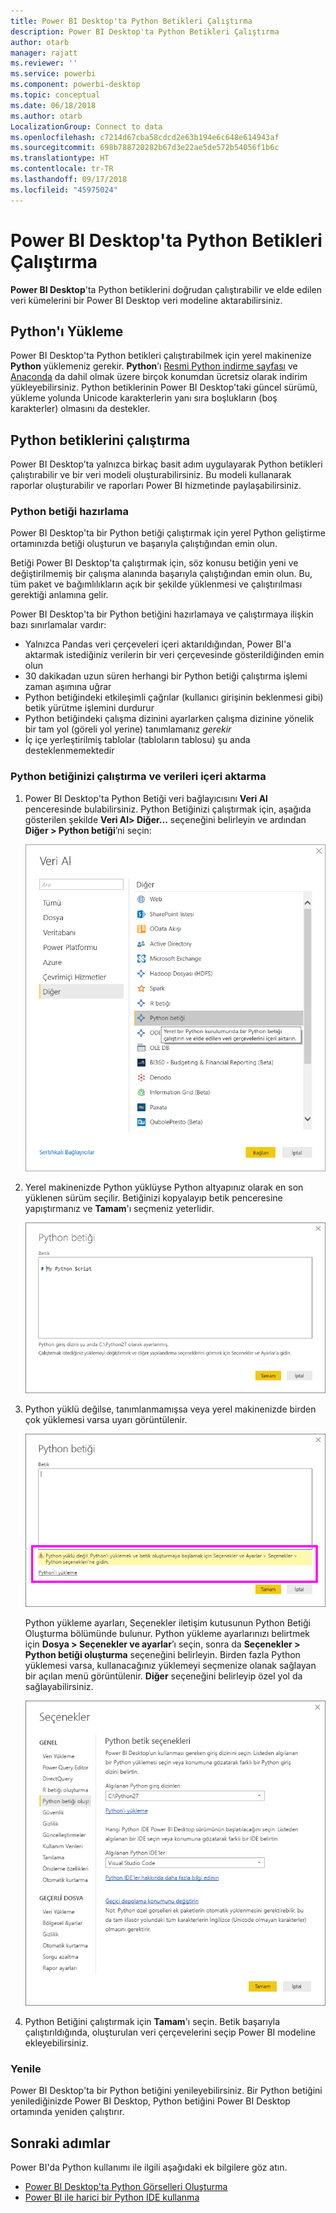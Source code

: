 ```yaml
---
title: Power BI Desktop'ta Python Betikleri Çalıştırma
description: Power BI Desktop'ta Python Betikleri Çalıştırma
author: otarb
manager: rajatt
ms.reviewer: ''
ms.service: powerbi
ms.component: powerbi-desktop
ms.topic: conceptual
ms.date: 06/18/2018
ms.author: otarb
LocalizationGroup: Connect to data
ms.openlocfilehash: c7214d67cba58cdcd2e63b194e6c648e614943af
ms.sourcegitcommit: 698b788720282b67d3e22ae5de572b54056f1b6c
ms.translationtype: HT
ms.contentlocale: tr-TR
ms.lasthandoff: 09/17/2018
ms.locfileid: "45975024"
---
```

# <a name="run-python-scripts-in-power-bi-desktop"></a>Power BI Desktop'ta Python Betikleri Çalıştırma
**Power BI Desktop**'ta Python betiklerini doğrudan çalıştırabilir ve elde edilen veri kümelerini bir Power BI Desktop veri modeline aktarabilirsiniz.

## <a name="install-python"></a>Python'ı Yükleme
Power BI Desktop'ta Python betikleri çalıştırabilmek için yerel makinenize **Python** yüklemeniz gerekir. **Python**’ı [Resmi Python indirme sayfası](https://www.python.org/) ve [Anaconda](https://anaconda.org/anaconda/python/) da dahil olmak üzere birçok konumdan ücretsiz olarak indirim yükleyebilirsiniz. Python betiklerinin Power BI Desktop'taki güncel sürümü, yükleme yolunda Unicode karakterlerin yanı sıra boşlukların (boş karakterler) olmasını da destekler.

## <a name="run-python-scripts"></a>Python betiklerini çalıştırma
Power BI Desktop’ta yalnızca birkaç basit adım uygulayarak Python betikleri çalıştırabilir ve bir veri modeli oluşturabilirsiniz. Bu modeli kullanarak raporlar oluşturabilir ve raporları Power BI hizmetinde paylaşabilirsiniz.

### <a name="prepare-a-python-script"></a>Python betiği hazırlama
Power BI Desktop'ta bir Python betiği çalıştırmak için yerel Python geliştirme ortamınızda betiği oluşturun ve başarıyla çalıştığından emin olun.

Betiği Power BI Desktop'ta çalıştırmak için, söz konusu betiğin yeni ve değiştirilmemiş bir çalışma alanında başarıyla çalıştığından emin olun. Bu, tüm paket ve bağımlılıkların açık bir şekilde yüklenmesi ve çalıştırılması gerektiği anlamına gelir.

Power BI Desktop'ta bir Python betiğini hazırlamaya ve çalıştırmaya ilişkin bazı sınırlamalar vardır:

* Yalnızca Pandas veri çerçeveleri içeri aktarıldığından, Power BI'a aktarmak istediğiniz verilerin bir veri çerçevesinde gösterildiğinden emin olun
* 30 dakikadan uzun süren herhangi bir Python betiği çalıştırma işlemi zaman aşımına uğrar
* Python betiğindeki etkileşimli çağrılar (kullanıcı girişinin beklenmesi gibi) betik yürütme işlemini durdurur
* Python betiğindeki çalışma dizinini ayarlarken çalışma dizinine yönelik bir tam yol (göreli yol yerine) tanımlamanız *gerekir*
* İç içe yerleştirilmiş tablolar (tabloların tablosu) şu anda desteklenmemektedir 

### <a name="run-your-python-script-and-import-data"></a>Python betiğinizi çalıştırma ve verileri içeri aktarma
1. Power BI Desktop'ta Python Betiği veri bağlayıcısını **Veri Al** penceresinde bulabilirsiniz. Python Betiğinizi çalıştırmak için, aşağıda gösterilen şekilde **Veri Al&gt; Diğer...** seçeneğini belirleyin ve ardından **Diğer &gt; Python betiği**’ni seçin:
   
   ![](media/desktop-python-scripts/python-scripts-1.png)
2. Yerel makinenizde Python yüklüyse Python altyapınız olarak en son yüklenen sürüm seçilir. Betiğinizi kopyalayıp betik penceresine yapıştırmanız ve **Tamam**'ı seçmeniz yeterlidir.
   
   ![](media/desktop-python-scripts/python-scripts-2.png)
3. Python yüklü değilse, tanımlanmamışsa veya yerel makinenizde birden çok yüklemesi varsa uyarı görüntülenir.
   
   ![](media/desktop-python-scripts/python-scripts-3.png)
   
   Python yükleme ayarları, Seçenekler iletişim kutusunun Python Betiği Oluşturma bölümünde bulunur. Python yükleme ayarlarınızı belirtmek için **Dosya > Seçenekler ve ayarlar**’ı seçin, sonra da **Seçenekler > Python betiği oluşturma** seçeneğini belirleyin. Birden fazla Python yüklemesi varsa, kullanacağınız yüklemeyi seçmenize olanak sağlayan bir açılan menü görüntülenir. **Diğer** seçeneğini belirleyip özel yol da sağlayabilirsiniz.
   
   ![](media/desktop-python-scripts/python-scripts-4.png)
4. Python Betiğini çalıştırmak için **Tamam**'ı seçin. Betik başarıyla çalıştırıldığında, oluşturulan veri çerçevelerini seçip Power BI modeline ekleyebilirsiniz.

### <a name="refresh"></a>Yenile
Power BI Desktop'ta bir Python betiğini yenileyebilirsiniz. Bir Python betiğini yenilediğinizde Power BI Desktop, Python betiğini Power BI Desktop ortamında yeniden çalıştırır.

## <a name="next-steps"></a>Sonraki adımlar
Power BI'da Python kullanımı ile ilgili aşağıdaki ek bilgilere göz atın.

* [Power BI Desktop'ta Python Görselleri Oluşturma](desktop-python-visuals.md)
* [Power BI ile harici bir Python IDE kullanma](desktop-python-ide.md)
